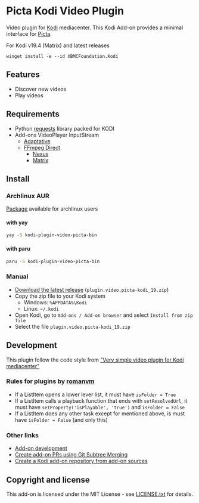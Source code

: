 # Picta Kodi Video Plugin

Video plugin for [Kodi](https://github.com/xbmc/xbmc) mediacenter. This Kodi Add-on provides a minimal interface for [Picta](https://www.picta.cu/).

For Kodi v19.4 (Matrix) and latest  releases

```pwsh
winget install -e --id XBMCFoundation.Kodi
```

## Features
* Discover new videos
* Play videos

## Requirements
* Python [requests](https://github.com/psf/requests) library packed for KODI
* Add-ons VideoPlayer InputStream
  - [Adaptative](https://github.com/xbmc/inputstream.adaptive)
  - [FFmpeg Direct](https://github.com/xbmc/inputstream.ffmpegdirect)
    - [Nexus](https://github.com/xbmc/inputstream.ffmpegdirect/tree/Nexus#build-instructions)
    - [Matrix](https://github.com/xbmc/inputstream.ffmpegdirect/tree/Matrix#build-instructions)

## Install

### Archlinux AUR
[Package](https://aur.archlinux.org/packages/kodi-plugin-video-picta-bin) available for archlinux users

#### with yay
```bash
yay -S kodi-plugin-video-picta-bin
```

#### with paru
```bash
paru -S kodi-plugin-video-picta-bin
```


### Manual

* [Download the latest release](https://github.com/oleksis/plugin.video.picta/releases/latest) (`plugin.video.picta-kodi_19.zip`)
* Copy the zip file to your Kodi system
  - Windows: `%APPDATA%\Kodi`
  - Linux: `~/.kodi`
* Open Kodi, go to `Add-ons / Add-on browser` and select `Install from zip file`
* Select the file `plugin.video.picta-kodi_19.zip`

## Development
This plugin follow the code style from ["Very simple video plugin for Kodi mediacenter"](https://github.com/romanvm/plugin.video.example)

### Rules for plugins by [romanvm](https://github.com/romanvm)
- If a ListItem opens a lower lever list, it must have `isFolder = True`
- If a ListItem calls a playback function that ends with `setResolvedUrl`, it must have `setProperty('isPlayable', 'true')` and `isFolder = False`
- If a ListItem does any other task except for mentioned above, is must have `isFolder = False` (and only this)

### Other links
* [Add-on development](https://kodi.wiki/view/Add-on_development)
* [Create add-on PRs using Git Subtree Merging](https://kodi.wiki/view/HOW-TO:Create_add-on_PRs_using_Git_Subtree_Merging)
* [Create a Kodi add-on repository from add-on sources](https://github.com/chadparry/kodi-repository.chad.parry.org/blob/master/tools/create_repository.py)

## Copyright and license

This add-on is licensed under the MIT License - see [LICENSE.txt](LICENSE.txt) for details.
